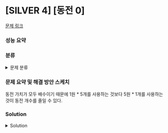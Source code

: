 # [SILVER 4] [동전 0]

[문제 링크](https://www.acmicpc.net/problem/11047) 

### 성능 요약

### 분류

<details><summary>문제 분류</summary> 

[그리디 알고리즘]

</details>

### 문제 요약 및 해결 방안 스케치

동전 가치가 모두 배수이기 때문에 1원 * 5개를 사용하는 것보다 5원 * 1개를 사용하는 것이 동전 개수를 줄일 수 있다. 

### Solution

<details><summary>Solution</summary> 

[Source Code]

</details>
